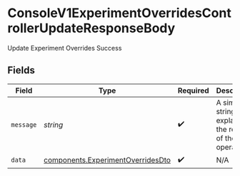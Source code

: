 # ConsoleV1ExperimentOverridesControllerUpdateResponseBody

Update Experiment Overrides Success


## Fields

| Field                                                                                  | Type                                                                                   | Required                                                                               | Description                                                                            |
| -------------------------------------------------------------------------------------- | -------------------------------------------------------------------------------------- | -------------------------------------------------------------------------------------- | -------------------------------------------------------------------------------------- |
| `message`                                                                              | *string*                                                                               | :heavy_check_mark:                                                                     | A simple string explaining the result of the operation.                                |
| `data`                                                                                 | [components.ExperimentOverridesDto](../../models/components/experimentoverridesdto.md) | :heavy_check_mark:                                                                     | N/A                                                                                    |